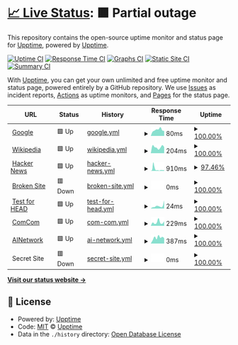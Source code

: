 # [📈 Live Status](https://upptime.github.io/upptime): <!--live status--> **🟧 Partial outage**

This repository contains the open-source uptime monitor and status page for [Upptime](https://upptime.js.org), powered by [Upptime](https://github.com/upptime/upptime).

[![Uptime CI](https://github.com/Laeyoung/uptime-checker/workflows/Uptime%20CI/badge.svg)](https://github.com/Laeyoung/uptime-checker/actions?query=workflow%3A%22Uptime+CI%22)
[![Response Time CI](https://github.com/Laeyoung/uptime-checker/workflows/Response%20Time%20CI/badge.svg)](https://github.com/Laeyoung/uptime-checker/actions?query=workflow%3A%22Response+Time+CI%22)
[![Graphs CI](https://github.com/Laeyoung/uptime-checker/workflows/Graphs%20CI/badge.svg)](https://github.com/Laeyoung/uptime-checker/actions?query=workflow%3A%22Graphs+CI%22)
[![Static Site CI](https://github.com/Laeyoung/uptime-checker/workflows/Static%20Site%20CI/badge.svg)](https://github.com/Laeyoung/uptime-checker/actions?query=workflow%3A%22Static+Site+CI%22)
[![Summary CI](https://github.com/Laeyoung/uptime-checker/workflows/Summary%20CI/badge.svg)](https://github.com/Laeyoung/uptime-checker/actions?query=workflow%3A%22Summary+CI%22)

With [Upptime](https://upptime.js.org), you can get your own unlimited and free uptime monitor and status page, powered entirely by a GitHub repository. We use [Issues](https://github.com/upptime/upptime/issues) as incident reports, [Actions](https://github.com/Laeyoung/uptime-checker/actions) as uptime monitors, and [Pages](https://upptime.github.io/upptime) for the status page.

<!--start: status pages-->
<!-- This summary is generated by Upptime (https://github.com/upptime/upptime) -->
<!-- Do not edit this manually, your changes will be overwritten -->
<!-- prettier-ignore -->
| URL | Status | History | Response Time | Uptime |
| --- | ------ | ------- | ------------- | ------ |
| <img alt="" src="https://icons.duckduckgo.com/ip3/www.google.com.ico" height="13"> [Google](https://www.google.com) | 🟩 Up | [google.yml](https://github.com/Laeyoung/uptime-checker/commits/HEAD/history/google.yml) | <details><summary><img alt="Response time graph" src="./graphs/google/response-time-week.png" height="20"> 80ms</summary><br><a href="https://Laeyoung.github.io/uptime-checker/history/google"><img alt="Response time 111" src="https://img.shields.io/endpoint?url=https%3A%2F%2Fraw.githubusercontent.com%2FLaeyoung%2Fuptime-checker%2FHEAD%2Fapi%2Fgoogle%2Fresponse-time.json"></a><br><a href="https://Laeyoung.github.io/uptime-checker/history/google"><img alt="24-hour response time 67" src="https://img.shields.io/endpoint?url=https%3A%2F%2Fraw.githubusercontent.com%2FLaeyoung%2Fuptime-checker%2FHEAD%2Fapi%2Fgoogle%2Fresponse-time-day.json"></a><br><a href="https://Laeyoung.github.io/uptime-checker/history/google"><img alt="7-day response time 80" src="https://img.shields.io/endpoint?url=https%3A%2F%2Fraw.githubusercontent.com%2FLaeyoung%2Fuptime-checker%2FHEAD%2Fapi%2Fgoogle%2Fresponse-time-week.json"></a><br><a href="https://Laeyoung.github.io/uptime-checker/history/google"><img alt="30-day response time 94" src="https://img.shields.io/endpoint?url=https%3A%2F%2Fraw.githubusercontent.com%2FLaeyoung%2Fuptime-checker%2FHEAD%2Fapi%2Fgoogle%2Fresponse-time-month.json"></a><br><a href="https://Laeyoung.github.io/uptime-checker/history/google"><img alt="1-year response time 113" src="https://img.shields.io/endpoint?url=https%3A%2F%2Fraw.githubusercontent.com%2FLaeyoung%2Fuptime-checker%2FHEAD%2Fapi%2Fgoogle%2Fresponse-time-year.json"></a></details> | <details><summary><a href="https://Laeyoung.github.io/uptime-checker/history/google">100.00%</a></summary><a href="https://Laeyoung.github.io/uptime-checker/history/google"><img alt="All-time uptime 100.00%" src="https://img.shields.io/endpoint?url=https%3A%2F%2Fraw.githubusercontent.com%2FLaeyoung%2Fuptime-checker%2FHEAD%2Fapi%2Fgoogle%2Fuptime.json"></a><br><a href="https://Laeyoung.github.io/uptime-checker/history/google"><img alt="24-hour uptime 100.00%" src="https://img.shields.io/endpoint?url=https%3A%2F%2Fraw.githubusercontent.com%2FLaeyoung%2Fuptime-checker%2FHEAD%2Fapi%2Fgoogle%2Fuptime-day.json"></a><br><a href="https://Laeyoung.github.io/uptime-checker/history/google"><img alt="7-day uptime 100.00%" src="https://img.shields.io/endpoint?url=https%3A%2F%2Fraw.githubusercontent.com%2FLaeyoung%2Fuptime-checker%2FHEAD%2Fapi%2Fgoogle%2Fuptime-week.json"></a><br><a href="https://Laeyoung.github.io/uptime-checker/history/google"><img alt="30-day uptime 100.00%" src="https://img.shields.io/endpoint?url=https%3A%2F%2Fraw.githubusercontent.com%2FLaeyoung%2Fuptime-checker%2FHEAD%2Fapi%2Fgoogle%2Fuptime-month.json"></a><br><a href="https://Laeyoung.github.io/uptime-checker/history/google"><img alt="1-year uptime 99.99%" src="https://img.shields.io/endpoint?url=https%3A%2F%2Fraw.githubusercontent.com%2FLaeyoung%2Fuptime-checker%2FHEAD%2Fapi%2Fgoogle%2Fuptime-year.json"></a></details>
| <img alt="" src="https://icons.duckduckgo.com/ip3/en.wikipedia.org.ico" height="13"> [Wikipedia](https://en.wikipedia.org) | 🟩 Up | [wikipedia.yml](https://github.com/Laeyoung/uptime-checker/commits/HEAD/history/wikipedia.yml) | <details><summary><img alt="Response time graph" src="./graphs/wikipedia/response-time-week.png" height="20"> 204ms</summary><br><a href="https://Laeyoung.github.io/uptime-checker/history/wikipedia"><img alt="Response time 219" src="https://img.shields.io/endpoint?url=https%3A%2F%2Fraw.githubusercontent.com%2FLaeyoung%2Fuptime-checker%2FHEAD%2Fapi%2Fwikipedia%2Fresponse-time.json"></a><br><a href="https://Laeyoung.github.io/uptime-checker/history/wikipedia"><img alt="24-hour response time 209" src="https://img.shields.io/endpoint?url=https%3A%2F%2Fraw.githubusercontent.com%2FLaeyoung%2Fuptime-checker%2FHEAD%2Fapi%2Fwikipedia%2Fresponse-time-day.json"></a><br><a href="https://Laeyoung.github.io/uptime-checker/history/wikipedia"><img alt="7-day response time 204" src="https://img.shields.io/endpoint?url=https%3A%2F%2Fraw.githubusercontent.com%2FLaeyoung%2Fuptime-checker%2FHEAD%2Fapi%2Fwikipedia%2Fresponse-time-week.json"></a><br><a href="https://Laeyoung.github.io/uptime-checker/history/wikipedia"><img alt="30-day response time 187" src="https://img.shields.io/endpoint?url=https%3A%2F%2Fraw.githubusercontent.com%2FLaeyoung%2Fuptime-checker%2FHEAD%2Fapi%2Fwikipedia%2Fresponse-time-month.json"></a><br><a href="https://Laeyoung.github.io/uptime-checker/history/wikipedia"><img alt="1-year response time 214" src="https://img.shields.io/endpoint?url=https%3A%2F%2Fraw.githubusercontent.com%2FLaeyoung%2Fuptime-checker%2FHEAD%2Fapi%2Fwikipedia%2Fresponse-time-year.json"></a></details> | <details><summary><a href="https://Laeyoung.github.io/uptime-checker/history/wikipedia">100.00%</a></summary><a href="https://Laeyoung.github.io/uptime-checker/history/wikipedia"><img alt="All-time uptime 100.00%" src="https://img.shields.io/endpoint?url=https%3A%2F%2Fraw.githubusercontent.com%2FLaeyoung%2Fuptime-checker%2FHEAD%2Fapi%2Fwikipedia%2Fuptime.json"></a><br><a href="https://Laeyoung.github.io/uptime-checker/history/wikipedia"><img alt="24-hour uptime 100.00%" src="https://img.shields.io/endpoint?url=https%3A%2F%2Fraw.githubusercontent.com%2FLaeyoung%2Fuptime-checker%2FHEAD%2Fapi%2Fwikipedia%2Fuptime-day.json"></a><br><a href="https://Laeyoung.github.io/uptime-checker/history/wikipedia"><img alt="7-day uptime 100.00%" src="https://img.shields.io/endpoint?url=https%3A%2F%2Fraw.githubusercontent.com%2FLaeyoung%2Fuptime-checker%2FHEAD%2Fapi%2Fwikipedia%2Fuptime-week.json"></a><br><a href="https://Laeyoung.github.io/uptime-checker/history/wikipedia"><img alt="30-day uptime 100.00%" src="https://img.shields.io/endpoint?url=https%3A%2F%2Fraw.githubusercontent.com%2FLaeyoung%2Fuptime-checker%2FHEAD%2Fapi%2Fwikipedia%2Fuptime-month.json"></a><br><a href="https://Laeyoung.github.io/uptime-checker/history/wikipedia"><img alt="1-year uptime 100.00%" src="https://img.shields.io/endpoint?url=https%3A%2F%2Fraw.githubusercontent.com%2FLaeyoung%2Fuptime-checker%2FHEAD%2Fapi%2Fwikipedia%2Fuptime-year.json"></a></details>
| <img alt="" src="https://icons.duckduckgo.com/ip3/news.ycombinator.com.ico" height="13"> [Hacker News](https://news.ycombinator.com) | 🟩 Up | [hacker-news.yml](https://github.com/Laeyoung/uptime-checker/commits/HEAD/history/hacker-news.yml) | <details><summary><img alt="Response time graph" src="./graphs/hacker-news/response-time-week.png" height="20"> 910ms</summary><br><a href="https://Laeyoung.github.io/uptime-checker/history/hacker-news"><img alt="Response time 324" src="https://img.shields.io/endpoint?url=https%3A%2F%2Fraw.githubusercontent.com%2FLaeyoung%2Fuptime-checker%2FHEAD%2Fapi%2Fhacker-news%2Fresponse-time.json"></a><br><a href="https://Laeyoung.github.io/uptime-checker/history/hacker-news"><img alt="24-hour response time 223" src="https://img.shields.io/endpoint?url=https%3A%2F%2Fraw.githubusercontent.com%2FLaeyoung%2Fuptime-checker%2FHEAD%2Fapi%2Fhacker-news%2Fresponse-time-day.json"></a><br><a href="https://Laeyoung.github.io/uptime-checker/history/hacker-news"><img alt="7-day response time 910" src="https://img.shields.io/endpoint?url=https%3A%2F%2Fraw.githubusercontent.com%2FLaeyoung%2Fuptime-checker%2FHEAD%2Fapi%2Fhacker-news%2Fresponse-time-week.json"></a><br><a href="https://Laeyoung.github.io/uptime-checker/history/hacker-news"><img alt="30-day response time 501" src="https://img.shields.io/endpoint?url=https%3A%2F%2Fraw.githubusercontent.com%2FLaeyoung%2Fuptime-checker%2FHEAD%2Fapi%2Fhacker-news%2Fresponse-time-month.json"></a><br><a href="https://Laeyoung.github.io/uptime-checker/history/hacker-news"><img alt="1-year response time 325" src="https://img.shields.io/endpoint?url=https%3A%2F%2Fraw.githubusercontent.com%2FLaeyoung%2Fuptime-checker%2FHEAD%2Fapi%2Fhacker-news%2Fresponse-time-year.json"></a></details> | <details><summary><a href="https://Laeyoung.github.io/uptime-checker/history/hacker-news">97.46%</a></summary><a href="https://Laeyoung.github.io/uptime-checker/history/hacker-news"><img alt="All-time uptime 99.92%" src="https://img.shields.io/endpoint?url=https%3A%2F%2Fraw.githubusercontent.com%2FLaeyoung%2Fuptime-checker%2FHEAD%2Fapi%2Fhacker-news%2Fuptime.json"></a><br><a href="https://Laeyoung.github.io/uptime-checker/history/hacker-news"><img alt="24-hour uptime 98.66%" src="https://img.shields.io/endpoint?url=https%3A%2F%2Fraw.githubusercontent.com%2FLaeyoung%2Fuptime-checker%2FHEAD%2Fapi%2Fhacker-news%2Fuptime-day.json"></a><br><a href="https://Laeyoung.github.io/uptime-checker/history/hacker-news"><img alt="7-day uptime 97.46%" src="https://img.shields.io/endpoint?url=https%3A%2F%2Fraw.githubusercontent.com%2FLaeyoung%2Fuptime-checker%2FHEAD%2Fapi%2Fhacker-news%2Fuptime-week.json"></a><br><a href="https://Laeyoung.github.io/uptime-checker/history/hacker-news"><img alt="30-day uptime 99.36%" src="https://img.shields.io/endpoint?url=https%3A%2F%2Fraw.githubusercontent.com%2FLaeyoung%2Fuptime-checker%2FHEAD%2Fapi%2Fhacker-news%2Fuptime-month.json"></a><br><a href="https://Laeyoung.github.io/uptime-checker/history/hacker-news"><img alt="1-year uptime 99.90%" src="https://img.shields.io/endpoint?url=https%3A%2F%2Fraw.githubusercontent.com%2FLaeyoung%2Fuptime-checker%2FHEAD%2Fapi%2Fhacker-news%2Fuptime-year.json"></a></details>
| <img alt="" src="https://icons.duckduckgo.com/ip3/thissitedoesnotexist.com.ico" height="13"> [Broken Site](https://thissitedoesnotexist.com) | 🟥 Down | [broken-site.yml](https://github.com/Laeyoung/uptime-checker/commits/HEAD/history/broken-site.yml) | <details><summary><img alt="Response time graph" src="./graphs/broken-site/response-time-week.png" height="20"> 0ms</summary><br><a href="https://Laeyoung.github.io/uptime-checker/history/broken-site"><img alt="Response time 0" src="https://img.shields.io/endpoint?url=https%3A%2F%2Fraw.githubusercontent.com%2FLaeyoung%2Fuptime-checker%2FHEAD%2Fapi%2Fbroken-site%2Fresponse-time.json"></a><br><a href="https://Laeyoung.github.io/uptime-checker/history/broken-site"><img alt="24-hour response time 0" src="https://img.shields.io/endpoint?url=https%3A%2F%2Fraw.githubusercontent.com%2FLaeyoung%2Fuptime-checker%2FHEAD%2Fapi%2Fbroken-site%2Fresponse-time-day.json"></a><br><a href="https://Laeyoung.github.io/uptime-checker/history/broken-site"><img alt="7-day response time 0" src="https://img.shields.io/endpoint?url=https%3A%2F%2Fraw.githubusercontent.com%2FLaeyoung%2Fuptime-checker%2FHEAD%2Fapi%2Fbroken-site%2Fresponse-time-week.json"></a><br><a href="https://Laeyoung.github.io/uptime-checker/history/broken-site"><img alt="30-day response time 0" src="https://img.shields.io/endpoint?url=https%3A%2F%2Fraw.githubusercontent.com%2FLaeyoung%2Fuptime-checker%2FHEAD%2Fapi%2Fbroken-site%2Fresponse-time-month.json"></a><br><a href="https://Laeyoung.github.io/uptime-checker/history/broken-site"><img alt="1-year response time 0" src="https://img.shields.io/endpoint?url=https%3A%2F%2Fraw.githubusercontent.com%2FLaeyoung%2Fuptime-checker%2FHEAD%2Fapi%2Fbroken-site%2Fresponse-time-year.json"></a></details> | <details><summary><a href="https://Laeyoung.github.io/uptime-checker/history/broken-site">100.00%</a></summary><a href="https://Laeyoung.github.io/uptime-checker/history/broken-site"><img alt="All-time uptime 100.00%" src="https://img.shields.io/endpoint?url=https%3A%2F%2Fraw.githubusercontent.com%2FLaeyoung%2Fuptime-checker%2FHEAD%2Fapi%2Fbroken-site%2Fuptime.json"></a><br><a href="https://Laeyoung.github.io/uptime-checker/history/broken-site"><img alt="24-hour uptime 100.00%" src="https://img.shields.io/endpoint?url=https%3A%2F%2Fraw.githubusercontent.com%2FLaeyoung%2Fuptime-checker%2FHEAD%2Fapi%2Fbroken-site%2Fuptime-day.json"></a><br><a href="https://Laeyoung.github.io/uptime-checker/history/broken-site"><img alt="7-day uptime 100.00%" src="https://img.shields.io/endpoint?url=https%3A%2F%2Fraw.githubusercontent.com%2FLaeyoung%2Fuptime-checker%2FHEAD%2Fapi%2Fbroken-site%2Fuptime-week.json"></a><br><a href="https://Laeyoung.github.io/uptime-checker/history/broken-site"><img alt="30-day uptime 100.00%" src="https://img.shields.io/endpoint?url=https%3A%2F%2Fraw.githubusercontent.com%2FLaeyoung%2Fuptime-checker%2FHEAD%2Fapi%2Fbroken-site%2Fuptime-month.json"></a><br><a href="https://Laeyoung.github.io/uptime-checker/history/broken-site"><img alt="1-year uptime 100.00%" src="https://img.shields.io/endpoint?url=https%3A%2F%2Fraw.githubusercontent.com%2FLaeyoung%2Fuptime-checker%2FHEAD%2Fapi%2Fbroken-site%2Fuptime-year.json"></a></details>
| <img alt="" src="https://icons.duckduckgo.com/ip3/www.google.com.ico" height="13"> [Test for HEAD](https://www.google.com) | 🟩 Up | [test-for-head.yml](https://github.com/Laeyoung/uptime-checker/commits/HEAD/history/test-for-head.yml) | <details><summary><img alt="Response time graph" src="./graphs/test-for-head/response-time-week.png" height="20"> 24ms</summary><br><a href="https://Laeyoung.github.io/uptime-checker/history/test-for-head"><img alt="Response time 26" src="https://img.shields.io/endpoint?url=https%3A%2F%2Fraw.githubusercontent.com%2FLaeyoung%2Fuptime-checker%2FHEAD%2Fapi%2Ftest-for-head%2Fresponse-time.json"></a><br><a href="https://Laeyoung.github.io/uptime-checker/history/test-for-head"><img alt="24-hour response time 71" src="https://img.shields.io/endpoint?url=https%3A%2F%2Fraw.githubusercontent.com%2FLaeyoung%2Fuptime-checker%2FHEAD%2Fapi%2Ftest-for-head%2Fresponse-time-day.json"></a><br><a href="https://Laeyoung.github.io/uptime-checker/history/test-for-head"><img alt="7-day response time 24" src="https://img.shields.io/endpoint?url=https%3A%2F%2Fraw.githubusercontent.com%2FLaeyoung%2Fuptime-checker%2FHEAD%2Fapi%2Ftest-for-head%2Fresponse-time-week.json"></a><br><a href="https://Laeyoung.github.io/uptime-checker/history/test-for-head"><img alt="30-day response time 22" src="https://img.shields.io/endpoint?url=https%3A%2F%2Fraw.githubusercontent.com%2FLaeyoung%2Fuptime-checker%2FHEAD%2Fapi%2Ftest-for-head%2Fresponse-time-month.json"></a><br><a href="https://Laeyoung.github.io/uptime-checker/history/test-for-head"><img alt="1-year response time 27" src="https://img.shields.io/endpoint?url=https%3A%2F%2Fraw.githubusercontent.com%2FLaeyoung%2Fuptime-checker%2FHEAD%2Fapi%2Ftest-for-head%2Fresponse-time-year.json"></a></details> | <details><summary><a href="https://Laeyoung.github.io/uptime-checker/history/test-for-head">100.00%</a></summary><a href="https://Laeyoung.github.io/uptime-checker/history/test-for-head"><img alt="All-time uptime 100.00%" src="https://img.shields.io/endpoint?url=https%3A%2F%2Fraw.githubusercontent.com%2FLaeyoung%2Fuptime-checker%2FHEAD%2Fapi%2Ftest-for-head%2Fuptime.json"></a><br><a href="https://Laeyoung.github.io/uptime-checker/history/test-for-head"><img alt="24-hour uptime 100.00%" src="https://img.shields.io/endpoint?url=https%3A%2F%2Fraw.githubusercontent.com%2FLaeyoung%2Fuptime-checker%2FHEAD%2Fapi%2Ftest-for-head%2Fuptime-day.json"></a><br><a href="https://Laeyoung.github.io/uptime-checker/history/test-for-head"><img alt="7-day uptime 100.00%" src="https://img.shields.io/endpoint?url=https%3A%2F%2Fraw.githubusercontent.com%2FLaeyoung%2Fuptime-checker%2FHEAD%2Fapi%2Ftest-for-head%2Fuptime-week.json"></a><br><a href="https://Laeyoung.github.io/uptime-checker/history/test-for-head"><img alt="30-day uptime 100.00%" src="https://img.shields.io/endpoint?url=https%3A%2F%2Fraw.githubusercontent.com%2FLaeyoung%2Fuptime-checker%2FHEAD%2Fapi%2Ftest-for-head%2Fuptime-month.json"></a><br><a href="https://Laeyoung.github.io/uptime-checker/history/test-for-head"><img alt="1-year uptime 100.00%" src="https://img.shields.io/endpoint?url=https%3A%2F%2Fraw.githubusercontent.com%2FLaeyoung%2Fuptime-checker%2FHEAD%2Fapi%2Ftest-for-head%2Fuptime-year.json"></a></details>
| <img alt="" src="https://icons.duckduckgo.com/ip3/comcom.ai.ico" height="13"> [ComCom](https://comcom.ai) | 🟩 Up | [com-com.yml](https://github.com/Laeyoung/uptime-checker/commits/HEAD/history/com-com.yml) | <details><summary><img alt="Response time graph" src="./graphs/com-com/response-time-week.png" height="20"> 229ms</summary><br><a href="https://Laeyoung.github.io/uptime-checker/history/com-com"><img alt="Response time 250" src="https://img.shields.io/endpoint?url=https%3A%2F%2Fraw.githubusercontent.com%2FLaeyoung%2Fuptime-checker%2FHEAD%2Fapi%2Fcom-com%2Fresponse-time.json"></a><br><a href="https://Laeyoung.github.io/uptime-checker/history/com-com"><img alt="24-hour response time 289" src="https://img.shields.io/endpoint?url=https%3A%2F%2Fraw.githubusercontent.com%2FLaeyoung%2Fuptime-checker%2FHEAD%2Fapi%2Fcom-com%2Fresponse-time-day.json"></a><br><a href="https://Laeyoung.github.io/uptime-checker/history/com-com"><img alt="7-day response time 229" src="https://img.shields.io/endpoint?url=https%3A%2F%2Fraw.githubusercontent.com%2FLaeyoung%2Fuptime-checker%2FHEAD%2Fapi%2Fcom-com%2Fresponse-time-week.json"></a><br><a href="https://Laeyoung.github.io/uptime-checker/history/com-com"><img alt="30-day response time 217" src="https://img.shields.io/endpoint?url=https%3A%2F%2Fraw.githubusercontent.com%2FLaeyoung%2Fuptime-checker%2FHEAD%2Fapi%2Fcom-com%2Fresponse-time-month.json"></a><br><a href="https://Laeyoung.github.io/uptime-checker/history/com-com"><img alt="1-year response time 258" src="https://img.shields.io/endpoint?url=https%3A%2F%2Fraw.githubusercontent.com%2FLaeyoung%2Fuptime-checker%2FHEAD%2Fapi%2Fcom-com%2Fresponse-time-year.json"></a></details> | <details><summary><a href="https://Laeyoung.github.io/uptime-checker/history/com-com">100.00%</a></summary><a href="https://Laeyoung.github.io/uptime-checker/history/com-com"><img alt="All-time uptime 99.98%" src="https://img.shields.io/endpoint?url=https%3A%2F%2Fraw.githubusercontent.com%2FLaeyoung%2Fuptime-checker%2FHEAD%2Fapi%2Fcom-com%2Fuptime.json"></a><br><a href="https://Laeyoung.github.io/uptime-checker/history/com-com"><img alt="24-hour uptime 100.00%" src="https://img.shields.io/endpoint?url=https%3A%2F%2Fraw.githubusercontent.com%2FLaeyoung%2Fuptime-checker%2FHEAD%2Fapi%2Fcom-com%2Fuptime-day.json"></a><br><a href="https://Laeyoung.github.io/uptime-checker/history/com-com"><img alt="7-day uptime 100.00%" src="https://img.shields.io/endpoint?url=https%3A%2F%2Fraw.githubusercontent.com%2FLaeyoung%2Fuptime-checker%2FHEAD%2Fapi%2Fcom-com%2Fuptime-week.json"></a><br><a href="https://Laeyoung.github.io/uptime-checker/history/com-com"><img alt="30-day uptime 100.00%" src="https://img.shields.io/endpoint?url=https%3A%2F%2Fraw.githubusercontent.com%2FLaeyoung%2Fuptime-checker%2FHEAD%2Fapi%2Fcom-com%2Fuptime-month.json"></a><br><a href="https://Laeyoung.github.io/uptime-checker/history/com-com"><img alt="1-year uptime 99.99%" src="https://img.shields.io/endpoint?url=https%3A%2F%2Fraw.githubusercontent.com%2FLaeyoung%2Fuptime-checker%2FHEAD%2Fapi%2Fcom-com%2Fuptime-year.json"></a></details>
| <img alt="" src="https://icons.duckduckgo.com/ip3/ainetwork.ai.ico" height="13"> [AINetwork](https://ainetwork.ai) | 🟩 Up | [ai-network.yml](https://github.com/Laeyoung/uptime-checker/commits/HEAD/history/ai-network.yml) | <details><summary><img alt="Response time graph" src="./graphs/ai-network/response-time-week.png" height="20"> 387ms</summary><br><a href="https://Laeyoung.github.io/uptime-checker/history/ai-network"><img alt="Response time 1202" src="https://img.shields.io/endpoint?url=https%3A%2F%2Fraw.githubusercontent.com%2FLaeyoung%2Fuptime-checker%2FHEAD%2Fapi%2Fai-network%2Fresponse-time.json"></a><br><a href="https://Laeyoung.github.io/uptime-checker/history/ai-network"><img alt="24-hour response time 360" src="https://img.shields.io/endpoint?url=https%3A%2F%2Fraw.githubusercontent.com%2FLaeyoung%2Fuptime-checker%2FHEAD%2Fapi%2Fai-network%2Fresponse-time-day.json"></a><br><a href="https://Laeyoung.github.io/uptime-checker/history/ai-network"><img alt="7-day response time 387" src="https://img.shields.io/endpoint?url=https%3A%2F%2Fraw.githubusercontent.com%2FLaeyoung%2Fuptime-checker%2FHEAD%2Fapi%2Fai-network%2Fresponse-time-week.json"></a><br><a href="https://Laeyoung.github.io/uptime-checker/history/ai-network"><img alt="30-day response time 331" src="https://img.shields.io/endpoint?url=https%3A%2F%2Fraw.githubusercontent.com%2FLaeyoung%2Fuptime-checker%2FHEAD%2Fapi%2Fai-network%2Fresponse-time-month.json"></a><br><a href="https://Laeyoung.github.io/uptime-checker/history/ai-network"><img alt="1-year response time 1027" src="https://img.shields.io/endpoint?url=https%3A%2F%2Fraw.githubusercontent.com%2FLaeyoung%2Fuptime-checker%2FHEAD%2Fapi%2Fai-network%2Fresponse-time-year.json"></a></details> | <details><summary><a href="https://Laeyoung.github.io/uptime-checker/history/ai-network">100.00%</a></summary><a href="https://Laeyoung.github.io/uptime-checker/history/ai-network"><img alt="All-time uptime 99.99%" src="https://img.shields.io/endpoint?url=https%3A%2F%2Fraw.githubusercontent.com%2FLaeyoung%2Fuptime-checker%2FHEAD%2Fapi%2Fai-network%2Fuptime.json"></a><br><a href="https://Laeyoung.github.io/uptime-checker/history/ai-network"><img alt="24-hour uptime 100.00%" src="https://img.shields.io/endpoint?url=https%3A%2F%2Fraw.githubusercontent.com%2FLaeyoung%2Fuptime-checker%2FHEAD%2Fapi%2Fai-network%2Fuptime-day.json"></a><br><a href="https://Laeyoung.github.io/uptime-checker/history/ai-network"><img alt="7-day uptime 100.00%" src="https://img.shields.io/endpoint?url=https%3A%2F%2Fraw.githubusercontent.com%2FLaeyoung%2Fuptime-checker%2FHEAD%2Fapi%2Fai-network%2Fuptime-week.json"></a><br><a href="https://Laeyoung.github.io/uptime-checker/history/ai-network"><img alt="30-day uptime 100.00%" src="https://img.shields.io/endpoint?url=https%3A%2F%2Fraw.githubusercontent.com%2FLaeyoung%2Fuptime-checker%2FHEAD%2Fapi%2Fai-network%2Fuptime-month.json"></a><br><a href="https://Laeyoung.github.io/uptime-checker/history/ai-network"><img alt="1-year uptime 100.00%" src="https://img.shields.io/endpoint?url=https%3A%2F%2Fraw.githubusercontent.com%2FLaeyoung%2Fuptime-checker%2FHEAD%2Fapi%2Fai-network%2Fuptime-year.json"></a></details>
| <img alt="" src="https://icons.duckduckgo.com/ip3/null.ico" height="13"> Secret Site | 🟥 Down | [secret-site.yml](https://github.com/Laeyoung/uptime-checker/commits/HEAD/history/secret-site.yml) | <details><summary><img alt="Response time graph" src="./graphs/secret-site/response-time-week.png" height="20"> 0ms</summary><br><a href="https://Laeyoung.github.io/uptime-checker/history/secret-site"><img alt="Response time 0" src="https://img.shields.io/endpoint?url=https%3A%2F%2Fraw.githubusercontent.com%2FLaeyoung%2Fuptime-checker%2FHEAD%2Fapi%2Fsecret-site%2Fresponse-time.json"></a><br><a href="https://Laeyoung.github.io/uptime-checker/history/secret-site"><img alt="24-hour response time 0" src="https://img.shields.io/endpoint?url=https%3A%2F%2Fraw.githubusercontent.com%2FLaeyoung%2Fuptime-checker%2FHEAD%2Fapi%2Fsecret-site%2Fresponse-time-day.json"></a><br><a href="https://Laeyoung.github.io/uptime-checker/history/secret-site"><img alt="7-day response time 0" src="https://img.shields.io/endpoint?url=https%3A%2F%2Fraw.githubusercontent.com%2FLaeyoung%2Fuptime-checker%2FHEAD%2Fapi%2Fsecret-site%2Fresponse-time-week.json"></a><br><a href="https://Laeyoung.github.io/uptime-checker/history/secret-site"><img alt="30-day response time 0" src="https://img.shields.io/endpoint?url=https%3A%2F%2Fraw.githubusercontent.com%2FLaeyoung%2Fuptime-checker%2FHEAD%2Fapi%2Fsecret-site%2Fresponse-time-month.json"></a><br><a href="https://Laeyoung.github.io/uptime-checker/history/secret-site"><img alt="1-year response time 0" src="https://img.shields.io/endpoint?url=https%3A%2F%2Fraw.githubusercontent.com%2FLaeyoung%2Fuptime-checker%2FHEAD%2Fapi%2Fsecret-site%2Fresponse-time-year.json"></a></details> | <details><summary><a href="https://Laeyoung.github.io/uptime-checker/history/secret-site">100.00%</a></summary><a href="https://Laeyoung.github.io/uptime-checker/history/secret-site"><img alt="All-time uptime 99.85%" src="https://img.shields.io/endpoint?url=https%3A%2F%2Fraw.githubusercontent.com%2FLaeyoung%2Fuptime-checker%2FHEAD%2Fapi%2Fsecret-site%2Fuptime.json"></a><br><a href="https://Laeyoung.github.io/uptime-checker/history/secret-site"><img alt="24-hour uptime 100.00%" src="https://img.shields.io/endpoint?url=https%3A%2F%2Fraw.githubusercontent.com%2FLaeyoung%2Fuptime-checker%2FHEAD%2Fapi%2Fsecret-site%2Fuptime-day.json"></a><br><a href="https://Laeyoung.github.io/uptime-checker/history/secret-site"><img alt="7-day uptime 100.00%" src="https://img.shields.io/endpoint?url=https%3A%2F%2Fraw.githubusercontent.com%2FLaeyoung%2Fuptime-checker%2FHEAD%2Fapi%2Fsecret-site%2Fuptime-week.json"></a><br><a href="https://Laeyoung.github.io/uptime-checker/history/secret-site"><img alt="30-day uptime 100.00%" src="https://img.shields.io/endpoint?url=https%3A%2F%2Fraw.githubusercontent.com%2FLaeyoung%2Fuptime-checker%2FHEAD%2Fapi%2Fsecret-site%2Fuptime-month.json"></a><br><a href="https://Laeyoung.github.io/uptime-checker/history/secret-site"><img alt="1-year uptime 100.00%" src="https://img.shields.io/endpoint?url=https%3A%2F%2Fraw.githubusercontent.com%2FLaeyoung%2Fuptime-checker%2FHEAD%2Fapi%2Fsecret-site%2Fuptime-year.json"></a></details>

<!--end: status pages-->

[**Visit our status website →**](https://upptime.github.io/upptime)

## 📄 License

- Powered by: [Upptime](https://github.com/upptime/upptime)
- Code: [MIT](./LICENSE) © [Upptime](https://upptime.js.org)
- Data in the `./history` directory: [Open Database License](https://opendatacommons.org/licenses/odbl/1-0/)
